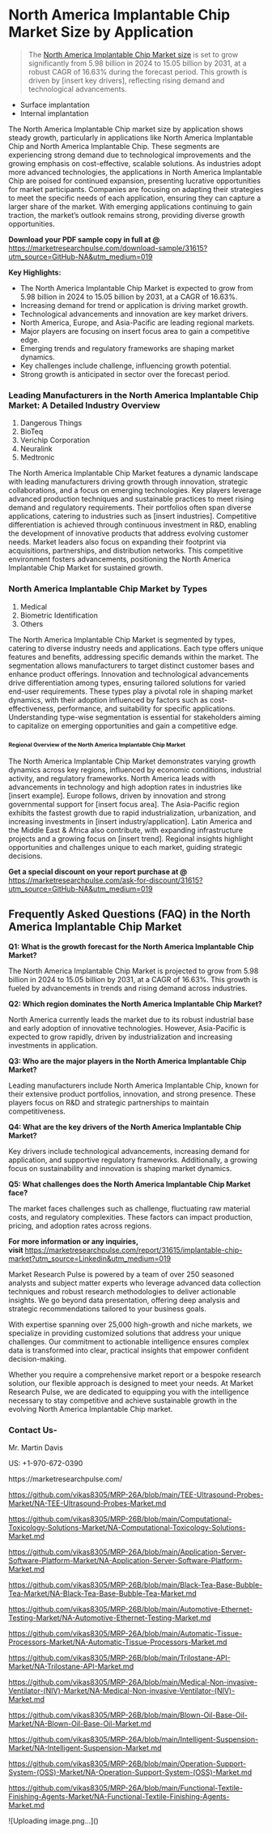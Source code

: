 
<h1>North America Implantable Chip Market&nbsp;Size by Application</h1><blockquote><p>The <a href="https://marketresearchpulse.com/download-sample/31615?utm_source=GitHub-NA&amp;utm_medium=019">North America Implantable Chip Market size</a> is set to grow significantly from 5.98 billion in 2024 to 15.05 billion by 2031, at a robust CAGR of 16.63% during the forecast period. This growth is driven by [insert key drivers], reflecting rising demand and technological advancements.</p></blockquote><ul><li>Surface implantation<li> Internal implantation</li></ul><p>The North America Implantable Chip market size by application shows steady growth, particularly in applications like North America Implantable Chip and North America Implantable Chip. These segments are experiencing strong demand due to technological improvements and the growing emphasis on cost-effective, scalable solutions. As industries adopt more advanced technologies, the applications in North America Implantable Chip are poised for continued expansion, presenting lucrative opportunities for market participants. Companies are focusing on adapting their strategies to meet the specific needs of each application, ensuring they can capture a larger share of the market. With emerging applications continuing to gain traction, the market’s outlook remains strong, providing diverse growth opportunities.</p><p><strong>Download your PDF sample copy in full at @ </strong><a href="https://marketresearchpulse.com/download-sample/31615?utm_source=GitHub-NA&amp;utm_medium=019">https://marketresearchpulse.com/download-sample/31615?utm_source=GitHub-NA&amp;utm_medium=019</a></p><p><strong>Key Highlights: </strong></p><ul><li>The North America Implantable Chip Market is expected to grow from 5.98 billion in 2024 to 15.05 billion by 2031, at a CAGR of 16.63%.</li><li>Increasing demand for trend or application is driving market growth.</li><li>Technological advancements and innovation are key market drivers.</li><li>North America, Europe, and Asia-Pacific are leading regional markets.</li><li>Major players are focusing on insert focus area to gain a competitive edge.</li><li>Emerging trends and regulatory frameworks are shaping market dynamics.</li><li>Key challenges include challenge, influencing growth potential.</li><li>Strong growth is anticipated in sector over the forecast period.</li></ul><h3>Leading Manufacturers in the North America Implantable Chip Market: A Detailed Industry Overview</h3><ol><li>Dangerous Things</li><li>BioTeq</li><li>Verichip Corporation</li><li>Neuralink</li><li>Medtronic</li></ol><div class="flex max-w-full flex-col flex-grow"><div class="min-h-8 text-message flex w-full flex-col items-end gap-2 whitespace-normal break-words [.text-message+&amp;]:mt-5" dir="auto" data-message-author-role="assistant" data-message-id="fd8432e4-4910-450d-b182-61b7bfb0a01f" data-message-model-slug="gpt-4o"><div class="flex w-full flex-col gap-1 empty:hidden first:pt-[3px]"><div class="markdown prose w-full break-words dark:prose-invert light"><p>The North America Implantable Chip Market features a dynamic landscape with leading manufacturers driving growth through innovation, strategic collaborations, and a focus on emerging technologies. Key players leverage advanced production techniques and sustainable practices to meet rising demand and regulatory requirements. Their portfolios often span diverse applications, catering to industries such as [insert industries]. Competitive differentiation is achieved through continuous investment in R&amp;D, enabling the development of innovative products that address evolving customer needs. Market leaders also focus on expanding their footprint via acquisitions, partnerships, and distribution networks. This competitive environment fosters advancements, positioning the North America Implantable Chip Market for sustained growth.</p></div></div></div></div><h3>North America Implantable Chip Market by Types</h3><ol><li>Medical<li> Biometric Identification<li> Others</li></ol><div class="flex max-w-full flex-col flex-grow"><div class="min-h-8 text-message flex w-full flex-col items-end gap-2 whitespace-normal break-words [.text-message+&amp;]:mt-5" dir="auto" data-message-author-role="assistant" data-message-id="084470be-0bb7-4664-bddf-5156b4f41249" data-message-model-slug="gpt-4o-mini"><div class="flex w-full flex-col gap-1 empty:hidden first:pt-[3px]"><div class="markdown prose w-full break-words dark:prose-invert light"><p>The North America Implantable Chip Market is segmented by types, catering to diverse industry needs and applications. Each type offers unique features and benefits, addressing specific demands within the market. The segmentation allows manufacturers to target distinct customer bases and enhance product offerings. Innovation and technological advancements drive differentiation among types, ensuring tailored solutions for varied end-user requirements. These types play a pivotal role in shaping market dynamics, with their adoption influenced by factors such as cost-effectiveness, performance, and suitability for specific applications. Understanding type-wise segmentation is essential for stakeholders aiming to capitalize on emerging opportunities and gain a competitive edge.</p></div></div></div></div><h3><span style="font-size: 11px;">Regional Overview of the North America Implantable Chip Market</span></h3><div class="flex max-w-full flex-col flex-grow"><div class="min-h-8 text-message flex w-full flex-col items-end gap-2 whitespace-normal break-words [.text-message+&amp;]:mt-5" dir="auto" data-message-author-role="assistant" data-message-id="e9038762-ce64-4e30-91c9-9bd413514231" data-message-model-slug="gpt-4o-mini"><div class="flex w-full flex-col gap-1 empty:hidden first:pt-[3px]"><div class="markdown prose w-full break-words dark:prose-invert light"><p>The North America Implantable Chip Market demonstrates varying growth dynamics across key regions, influenced by economic conditions, industrial activity, and regulatory frameworks. North America leads with advancements in technology and high adoption rates in industries like [insert example]. Europe follows, driven by innovation and strong governmental support for [insert focus area]. The Asia-Pacific region exhibits the fastest growth due to rapid industrialization, urbanization, and increasing investments in [insert industry/application]. Latin America and the Middle East &amp; Africa also contribute, with expanding infrastructure projects and a growing focus on [insert trend]. Regional insights highlight opportunities and challenges unique to each market, guiding strategic decisions.</p></div></div></div></div><p><strong>Get a special discount on your report purchase at @ </strong><a href="https://marketresearchpulse.com/ask-for-discount/31615?utm_source=GitHub-NA&amp;utm_medium=019">https://marketresearchpulse.com/ask-for-discount/31615?utm_source=GitHub-NA&amp;utm_medium=019</a></p><h2>Frequently Asked Questions (FAQ) in the North America Implantable Chip Market</h2><p><strong>Q1: What is the growth forecast for the North America Implantable Chip Market?</strong></p><p>The North America Implantable Chip Market is projected to grow from 5.98 billion in 2024 to 15.05 billion by 2031, at a CAGR of 16.63%. This growth is fueled by advancements in trends and rising demand across industries.</p><p><strong>Q2: Which region dominates the North America Implantable Chip Market?</strong></p><p>North America currently leads the market due to its robust industrial base and early adoption of innovative technologies. However, Asia-Pacific is expected to grow rapidly, driven by industrialization and increasing investments in application.</p><p><strong>Q3: Who are the major players in the North America Implantable Chip Market?</strong></p><p>Leading manufacturers include North America Implantable Chip, known for their extensive product portfolios, innovation, and strong presence. These players focus on R&amp;D and strategic partnerships to maintain competitiveness.</p><p><strong>Q4: What are the key drivers of the North America Implantable Chip Market?</strong></p><p>Key drivers include technological advancements, increasing demand for application, and supportive regulatory frameworks. Additionally, a growing focus on sustainability and innovation is shaping market dynamics.</p><p><strong>Q5: What challenges does the North America Implantable Chip Market face?</strong></p><p>The market faces challenges such as challenge, fluctuating raw material costs, and regulatory complexities. These factors can impact production, pricing, and adoption rates across regions.</p><p><strong>For more information or any inquiries, visit&nbsp;</strong><a href="https://marketresearchpulse.com/report/31615/implantable-chip-market?utm_source=Linkedin&utm_medium=019">https://marketresearchpulse.com/report/31615/implantable-chip-market?utm_source=Linkedin&utm_medium=019</a></p><p>Market Research Pulse is powered by a team of over 250 seasoned analysts and subject matter experts who leverage advanced data collection techniques and robust research methodologies to deliver actionable insights. We go beyond data presentation, offering deep analysis and strategic recommendations tailored to your business goals.</p><p>With expertise spanning over 25,000 high-growth and niche markets, we specialize in providing customized solutions that address your unique challenges. Our commitment to actionable intelligence ensures complex data is transformed into clear, practical insights that empower confident decision-making.</p><p>Whether you require a comprehensive market report or a bespoke research solution, our flexible approach is designed to meet your needs. At Market Research Pulse, we are dedicated to equipping you with the intelligence necessary to stay competitive and achieve sustainable growth in the evolving North America Implantable Chip market.</p><h3><strong>Contact Us-</strong></h3><p>Mr. Martin Davis</p><p>US: +1-970-672-0390</p><p>https://marketresearchpulse.com/</p><p><a href="https://github.com/vikas8305/MRP-26A/blob/main/TEE-Ultrasound-Probes-Market/NA-TEE-Ultrasound-Probes-Market.md">https://github.com/vikas8305/MRP-26A/blob/main/TEE-Ultrasound-Probes-Market/NA-TEE-Ultrasound-Probes-Market.md</a></p><p><a href="https://github.com/vikas8305/MRP-26B/blob/main/Computational-Toxicology-Solutions-Market/NA-Computational-Toxicology-Solutions-Market.md">https://github.com/vikas8305/MRP-26B/blob/main/Computational-Toxicology-Solutions-Market/NA-Computational-Toxicology-Solutions-Market.md</a></p><p><a href="https://github.com/vikas8305/MRP-26A/blob/main/Application-Server-Software-Platform-Market/NA-Application-Server-Software-Platform-Market.md">https://github.com/vikas8305/MRP-26A/blob/main/Application-Server-Software-Platform-Market/NA-Application-Server-Software-Platform-Market.md</a></p><p><a href="https://github.com/vikas8305/MRP-26B/blob/main/Black-Tea-Base-Bubble-Tea-Market/NA-Black-Tea-Base-Bubble-Tea-Market.md">https://github.com/vikas8305/MRP-26B/blob/main/Black-Tea-Base-Bubble-Tea-Market/NA-Black-Tea-Base-Bubble-Tea-Market.md</a></p><p><a href="https://github.com/vikas8305/MRP-26B/blob/main/Automotive-Ethernet-Testing-Market/NA-Automotive-Ethernet-Testing-Market.md">https://github.com/vikas8305/MRP-26B/blob/main/Automotive-Ethernet-Testing-Market/NA-Automotive-Ethernet-Testing-Market.md</a></p><p><a href="https://github.com/vikas8305/MRP-26A/blob/main/Automatic-Tissue-Processors-Market/NA-Automatic-Tissue-Processors-Market.md">https://github.com/vikas8305/MRP-26A/blob/main/Automatic-Tissue-Processors-Market/NA-Automatic-Tissue-Processors-Market.md</a></p><p><a href="https://github.com/vikas8305/MRP-26B/blob/main/Trilostane-API-Market/NA-Trilostane-API-Market.md">https://github.com/vikas8305/MRP-26B/blob/main/Trilostane-API-Market/NA-Trilostane-API-Market.md</a></p><p><a href="https://github.com/vikas8305/MRP-26A/blob/main/Medical-Non-invasive-Ventilator-(NIV)-Market/NA-Medical-Non-invasive-Ventilator-(NIV)-Market.md">https://github.com/vikas8305/MRP-26A/blob/main/Medical-Non-invasive-Ventilator-(NIV)-Market/NA-Medical-Non-invasive-Ventilator-(NIV)-Market.md</a></p><p><a href="https://github.com/vikas8305/MRP-26B/blob/main/Blown-Oil-Base-Oil-Market/NA-Blown-Oil-Base-Oil-Market.md">https://github.com/vikas8305/MRP-26B/blob/main/Blown-Oil-Base-Oil-Market/NA-Blown-Oil-Base-Oil-Market.md</a></p><p><a href="https://github.com/vikas8305/MRP-26A/blob/main/Intelligent-Suspension-Market/NA-Intelligent-Suspension-Market.md">https://github.com/vikas8305/MRP-26A/blob/main/Intelligent-Suspension-Market/NA-Intelligent-Suspension-Market.md</a></p><p><a href="https://github.com/vikas8305/MRP-26B/blob/main/Operation-Support-System-(OSS)-Market/NA-Operation-Support-System-(OSS)-Market.md">https://github.com/vikas8305/MRP-26B/blob/main/Operation-Support-System-(OSS)-Market/NA-Operation-Support-System-(OSS)-Market.md</a></p><p><a href="https://github.com/vikas8305/MRP-26A/blob/main/Functional-Textile-Finishing-Agents-Market/NA-Functional-Textile-Finishing-Agents-Market.md">https://github.com/vikas8305/MRP-26A/blob/main/Functional-Textile-Finishing-Agents-Market/NA-Functional-Textile-Finishing-Agents-Market.md</a></p>
![Uploading image.png…]()
